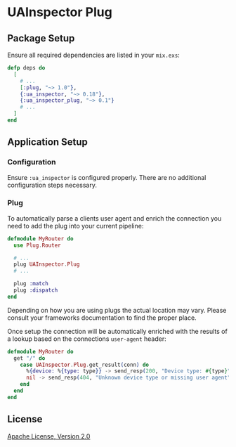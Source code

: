 # UAInspector Plug

## Package Setup

Ensure all required dependencies are listed in your `mix.exs`:

```elixir
defp deps do
  [
    # ...
    [:plug, "~> 1.0"},
    {:ua_inspector, "~> 0.18"},
    {:ua_inspector_plug, "~> 0.1"}
    # ...
  ]
end
```

## Application Setup

### Configuration

Ensure `:ua_inspector` is configured properly. There are no additional configuration steps necessary.

### Plug

To automatically parse a clients user agent and enrich the connection you need to add the plug into your current pipeline:

```elixir
defmodule MyRouter do
  use Plug.Router

  # ...
  plug UAInspector.Plug
  # ...

  plug :match
  plug :dispatch
end
```

Depending on how you are using plugs the actual location may vary. Please consult your frameworks documentation to find the proper place.

Once setup the connection will be automatically enriched with the results of a lookup based on the connections `user-agent` header:

```elixir
defmodule MyRouter do
  get "/" do
    case UAInspector.Plug.get_result(conn) do
      %{device: %{type: type}} -> send_resp(200, "Device type: #{type}")
      nil -> send_resp(404, "Unknown device type or missing user agent")
    end
  end
end
```

## License

[Apache License, Version 2.0](http://www.apache.org/licenses/LICENSE-2.0)
